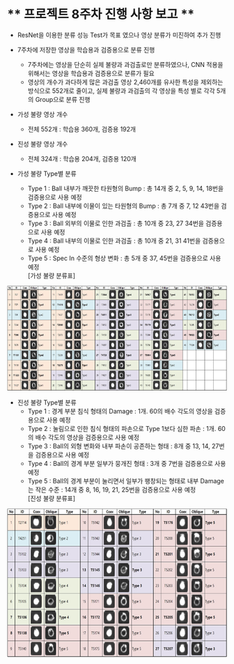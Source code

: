 # ** 프로젝트 8주차 진행 사항 보고 ** 

- ResNet을 이용한 분류 성능 Test가 목표 였으나 영상 분류가 미진하여 추가 진행
- 7주차에 저장한 영상을 학습용과 검증용으로 분류 진행
    + 7주차에는 영상을 단순히 실제 불량과 과검출로만 분류하였으나, CNN 적용을 위해서는 영상을 학습용과 검증용으로 분류가 필요
    + 영상의 개수가 과다하게 많은 과검출 영상 2,460개를 유사한 특성을 제외하는 방식으로 552개로 줄이고, 실제 불량과 과검출의 각 영상을 특성 별로 각각 5개의 Group으로 분류 진행

- 가성 불량 영상 개수
    + 전체 552개 : 학습용 360개, 검증용 192개    
- 진성 불량 영상 개수
    + 전체 324개 : 학습용 204개, 검증용 120개    

- 가성 불량 Type별 분류
    + Type 1 : Ball 내부가 깨끗한 타원형의 Bump : 총 14개 중 2, 5, 9, 14, 18번을 검증용으로 사용 예정
    + Type 2 : Ball 내부에 이물이 있는 타원형의 Bump : 총 7개 중 7, 12 43번을 검증용으로 사용 예정
    + Type 3 : Ball 외부의 이물로 인한 과검출 : 총 10개 중 23, 27 34번을 검증용으로 사용 예정
    + Type 4 : Ball 내부의 이물로 인한 과검출 : 총 10개 중 21, 31 41번을 검증용으로 사용 예정
    + Type 5 : Spec In 수준의 형상 변화 : 총 5개 중 37, 45번을 검증용으로 사용 예정    
[가성 불량 분류표]</p>
<img src="./가성 불량 분류.jpg"  width="640" height="240"> 

- 진성 불량 Type별 분류
    + Type 1 : 경계 부분 침식 형태의 Damage : 1개. 60의 배수 각도의 영상을 검증용으로 사용 예정
    + Type 2 : 눌림으로 인한 침식 형태의 파손으로 Type 1보다 심한 파손 : 1개. 60의 배수 각도의 영상을 검증용으로 사용 예정
    + Type 3 : Ball의 외형 변화와 내부 파손이 공존하는 형태 : 8개 중 13, 14, 27번을 검증용으로 사용 예정
    + Type 4 : Ball의 경계 부분 일부가 뭉개진 형태 : 3개 중 7번을 검증용으로 사용 예정
    + Type 5 : Ball의 경계 부분이 눌리면서 일부가 팽창되는 형태로 내부 Damage는 작은 수준 : 14개 중 8, 16, 19, 21, 25번을 검증용으로 사용 예정    
[진성 불량 분류표]</p>
<img src="./진성 불량 분류.jpg"  width="640" height="340"> 

<p align="center">
 
</p>
</br>
